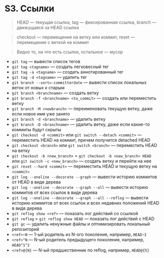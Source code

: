 # S3. Ссылки

> HEAD — текущая ссылка, tag — фиксированная ссылка, branch — движущаяся за HEAD ссылка

> checkout — перемещение на ветку или коммит, reset — перемещение с веткой на коммит

> Видно то, на что есть ссылки, остальное — мусор

- `git tag` — вывести список тегов
- `git tag <tagname>` — создать легковесный тег
- `git tag -a <tagname>` — создать аннотированный тег
- `git tag -d <tagname>` — удалить тег
- `git branch --sort=-committerdate` — вывести список локальных веток от новых к старым
- `git branch <branchname>` — создать ветку
- `git branch -f <branchname> <to_commit>` — создать или переместить ветку
- `git branch -M <newbranch>` — переименовать текущую ветку, даже если новое имя уже занято
- `git branch -d <branchname>` — удалить ветку
- `git branch -D <branchname>` — удалить ветку, даже если какие-то коммиты будут скрыты
- `git checkout -d <commit>` или `git switch --detach <commit>` — переместить HEAD на коммит, причем получится detached HEAD
- `git checkout <branch>` или `git switch <branch>` — переместить HEAD на ветку
- `git checkout -b <new_branch>` = `git checkout -b <new_branch> HEAD` или `git switch -c <new_branch>` — создать ветку и перейти на нее
- `git reset --hard <commit>` — переместить HEAD и текущую ветку на `<commit>`
- `git log --oneline --decorate --graph` — вывести историю коммитов от HEAD в виде дерева
- `git log --oneline --decorate --graph --all` — вывести историю коммитов от всех ссылок в виде дерева
- `git log --oneline --decorate --graph --all --reflog` — вывести историю коммитов от всех ссылок и всех недавних положений HEAD в виде дерева
- `git reflog show <ref>` — показать лог действий со ссылкой
- `git reflog` = `git reflog show HEAD` — показать лог действий с HEAD
- `git gc` — удалить ненужные файлы и оптимизировать локальный репозиторий
- `<ref>~N` — 1-ый родитель из N-ого поколения, например, `HEAD~3`
- `<ref>^N` — N-ый родитель предыдущего поколения, например, `HEAD^1^2`
- `<ref>@{N}` — N-ый предшественник по reflog, например, `HEAD@{5}`